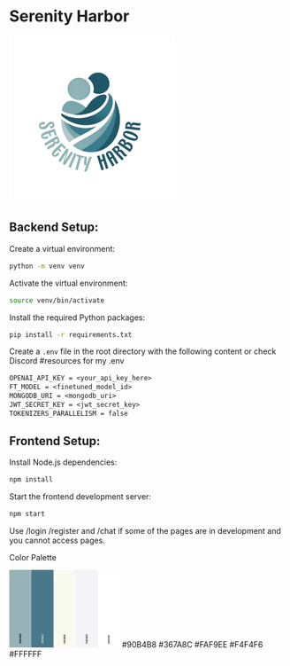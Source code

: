 # Serenity Harbor

<img src="frontend/src/static/logo-text.png" alt="Serenity Harbor Logo" width="300"/>

## Backend Setup:

Create a virtual environment:

```bash
python -m venv venv
```

Activate the virtual environment:

```bash
source venv/bin/activate
```

Install the required Python packages:

```bash
pip install -r requirements.txt
```

Create a `.env` file in the root directory with the following content or check Discord #resources for my .env

```
OPENAI_API_KEY = <your_api_key_here>
FT_MODEL = <finetuned_model_id>
MONGODB_URI = <mongodb_uri>
JWT_SECRET_KEY = <jwt_secret_key>
TOKENIZERS_PARALLELISM = false
```

## Frontend Setup:

Install Node.js dependencies:

```bash
npm install
```

Start the frontend development server:

```bash
npm start
```

Use /login /register and /chat if some of the pages are in development and you cannot access pages.


Color Palette

<img src="frontend/src/static/palette.png" alt="palette" width="200"/>
#90B4B8
#367A8C
#FAF9EE
#F4F4F6
#FFFFFF

